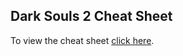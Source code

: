 ## Dark Souls 2 Cheat Sheet

To view the cheat sheet [click here](http://knox4.github.io/dark-souls-2-cheat-sheet/).
